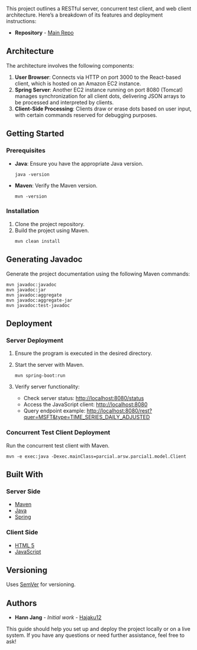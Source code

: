 This project outlines a RESTful server, concurrent test client, and web client architecture. Here’s a breakdown of its features and deployment instructions:

- **Repository** - [Main Repo](https://github.com/Hajaku12/Parcialfinal)

## Architecture

The architecture involves the following components:

1. **User Browser**: Connects via HTTP on port 3000 to the React-based client, which is hosted on an Amazon EC2 instance.
2. **Spring Server**: Another EC2 instance running on port 8080 (Tomcat) manages synchronization for all client dots, delivering JSON arrays to be processed and interpreted by clients.
3. **Client-Side Processing**: Clients draw or erase dots based on user input, with certain commands reserved for debugging purposes.

## Getting Started

### Prerequisites

- **Java**: Ensure you have the appropriate Java version.
  ```
  java -version
  ```

- **Maven**: Verify the Maven version.
  ```
  mvn -version
  ```

### Installation

1. Clone the project repository.
2. Build the project using Maven.
   ```
   mvn clean install
   ```

## Generating Javadoc

Generate the project documentation using the following Maven commands:
```
mvn javadoc:javadoc
mvn javadoc:jar
mvn javadoc:aggregate
mvn javadoc:aggregate-jar
mvn javadoc:test-javadoc 
```

## Deployment

### Server Deployment

1. Ensure the program is executed in the desired directory.
2. Start the server with Maven.
   ```
   mvn spring-boot:run
   ```

3. Verify server functionality:
    - Check server status: [http://localhost:8080/status](http://localhost:8080/status)
    - Access the JavaScript client: [http://localhost:8080](http://localhost:8080)
    - Query endpoint example: [http://localhost:8080/rest?quer=MSFT&type=TIME_SERIES_DAILY_ADJUSTED](http://localhost:8080/rest?quer=MSFT&type=TIME_SERIES_DAILY_ADJUSTED)

### Concurrent Test Client Deployment

Run the concurrent test client with Maven.
```
mvn -e exec:java -Dexec.mainClass=parcial.arsw.parcial1.model.Client
```

## Built With

### Server Side

- [Maven](https://maven.apache.org/)
- [Java](https://www.oracle.com/java/technologies/)
- [Spring](https://spring.io/)

### Client Side

- [HTML 5](https://html.spec.whatwg.org/multipage/)
- [JavaScript](https://developer.mozilla.org/en-US/docs/Web/JavaScript)

## Versioning

Uses [SemVer](http://semver.org/) for versioning.

## Authors

- **Hann Jang** - *Initial work* - [Hajaku12](https://github.com/Hajaku12)

This guide should help you set up and deploy the project locally or on a live system. If you have any questions or need further assistance, feel free to ask!